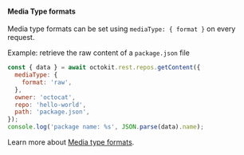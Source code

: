 #### Media Type formats

Media type formats can be set using `mediaType: { format }` on every request.

Example: retrieve the raw content of a `package.json` file

```js
const { data } = await octokit.rest.repos.getContent({
  mediaType: {
    format: 'raw',
  },
  owner: 'octocat',
  repo: 'hello-world',
  path: 'package.json',
});
console.log('package name: %s', JSON.parse(data).name);
```

Learn more about [Media type formats](https://docs.github.com/en/rest/overview/media-types).
